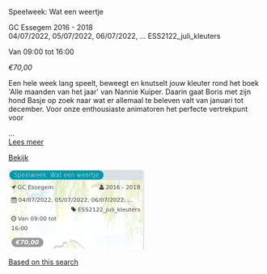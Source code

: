 Speelweek: Wat een weertje

GC Essegem 2016 - 2018  
04/07/2022, 05/07/2022, 06/07/2022, ... ESS2122\_juli\_kleuters  

Van 09:00 tot 16:00

*€70,00*

  

Een hele week lang speelt, beweegt en knutselt jouw kleuter rond het boek 'Alle maanden van het jaar' van Nannie Kuiper. Daarin gaat Boris met zijn hond Basje op zoek naar wat er allemaal te beleven valt van januari tot december. Voor onze enthousiaste animatoren het perfecte vertrekpunt voor

 ...  
[Lees meer](https://tickets.vgc.be/activity/subscribe/ESS2122_juli_kleuters)

[Bekijk](https://tickets.vgc.be/activity/subscribe/ESS2122_juli_kleuters)

![](74108.png)

[Based on this search](https://tickets.vgc.be/activity/index?&vrijeplaatsen=1&Age%5B%5D=3%2C5&entity=109)